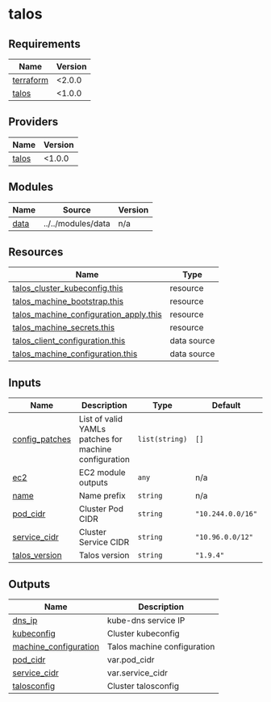 # talos

<!-- BEGIN_TF_DOCS -->
## Requirements

| Name | Version |
|------|---------|
| <a name="requirement_terraform"></a> [terraform](#requirement\_terraform) | <2.0.0 |
| <a name="requirement_talos"></a> [talos](#requirement\_talos) | <1.0.0 |

## Providers

| Name | Version |
|------|---------|
| <a name="provider_talos"></a> [talos](#provider\_talos) | <1.0.0 |

## Modules

| Name | Source | Version |
|------|--------|---------|
| <a name="module_data"></a> [data](#module\_data) | ../../modules/data | n/a |

## Resources

| Name | Type |
|------|------|
| [talos_cluster_kubeconfig.this](https://registry.terraform.io/providers/siderolabs/talos/latest/docs/resources/cluster_kubeconfig) | resource |
| [talos_machine_bootstrap.this](https://registry.terraform.io/providers/siderolabs/talos/latest/docs/resources/machine_bootstrap) | resource |
| [talos_machine_configuration_apply.this](https://registry.terraform.io/providers/siderolabs/talos/latest/docs/resources/machine_configuration_apply) | resource |
| [talos_machine_secrets.this](https://registry.terraform.io/providers/siderolabs/talos/latest/docs/resources/machine_secrets) | resource |
| [talos_client_configuration.this](https://registry.terraform.io/providers/siderolabs/talos/latest/docs/data-sources/client_configuration) | data source |
| [talos_machine_configuration.this](https://registry.terraform.io/providers/siderolabs/talos/latest/docs/data-sources/machine_configuration) | data source |

## Inputs

| Name | Description | Type | Default | Required |
|------|-------------|------|---------|:--------:|
| <a name="input_config_patches"></a> [config\_patches](#input\_config\_patches) | List of valid YAMLs patches for machine configuration | `list(string)` | `[]` | no |
| <a name="input_ec2"></a> [ec2](#input\_ec2) | EC2 module outputs | `any` | n/a | yes |
| <a name="input_name"></a> [name](#input\_name) | Name prefix | `string` | n/a | yes |
| <a name="input_pod_cidr"></a> [pod\_cidr](#input\_pod\_cidr) | Cluster Pod CIDR | `string` | `"10.244.0.0/16"` | no |
| <a name="input_service_cidr"></a> [service\_cidr](#input\_service\_cidr) | Cluster Service CIDR | `string` | `"10.96.0.0/12"` | no |
| <a name="input_talos_version"></a> [talos\_version](#input\_talos\_version) | Talos version | `string` | `"1.9.4"` | no |

## Outputs

| Name | Description |
|------|-------------|
| <a name="output_dns_ip"></a> [dns\_ip](#output\_dns\_ip) | kube-dns service IP |
| <a name="output_kubeconfig"></a> [kubeconfig](#output\_kubeconfig) | Cluster kubeconfig |
| <a name="output_machine_configuration"></a> [machine\_configuration](#output\_machine\_configuration) | Talos machine configuration |
| <a name="output_pod_cidr"></a> [pod\_cidr](#output\_pod\_cidr) | var.pod\_cidr |
| <a name="output_service_cidr"></a> [service\_cidr](#output\_service\_cidr) | var.service\_cidr |
| <a name="output_talosconfig"></a> [talosconfig](#output\_talosconfig) | Cluster talosconfig |
<!-- END_TF_DOCS -->
